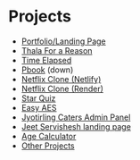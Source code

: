 # Projects
<ul>
<li>
<a href="/portfolio">Portfolio/Landing Page</a>
</li>
 <li>
<a href="https://thala-07.netlify.app">Thala For a Reason</a>
</li>
 <li>
<a href="https://time-elapsed.netlify.app">Time Elapsed</a>
</li>

<li>
<a href="./pbook">Pbook</a> (down)
</li>
 <li>
  <a href="https://netflix-clone-v4.netlify.app">Netflix Clone (Netlify)</a>
 </li>
 <li>
  <a href="https://netflix-8h2i.onrender.com">Netflix Clone (Render)</a>
 </li>
 <li>
<a href="https://star-quiz-v2.netlify.app">Star Quiz</a>
</li>
 <li>
<a href="Https://github.com/piyushpatilx/easy-aes">Easy AES</a>
</li>
<li>
<a href="https://jyoti-caters.netlify.app">Jyotirling Caters Admin Panel</a>
</li>
 <li>
<a href="https://jeetservishesh.netlify.app">Jeet Servishesh landing page</a>
</li>
<li>
<a href="./agecalc.html">Age Calculator</a>
</li>
<li>
<a href="https://github.com/piyushpatilx">Other Projects</a>
</li>
</ul>
